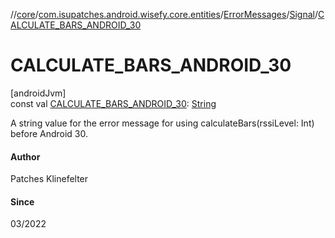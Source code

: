 //[core](../../../../index.md)/[com.isupatches.android.wisefy.core.entities](../../index.md)/[ErrorMessages](../index.md)/[Signal](index.md)/[CALCULATE_BARS_ANDROID_30](-c-a-l-c-u-l-a-t-e_-b-a-r-s_-a-n-d-r-o-i-d_30.md)

# CALCULATE_BARS_ANDROID_30

[androidJvm]\
const val [CALCULATE_BARS_ANDROID_30](-c-a-l-c-u-l-a-t-e_-b-a-r-s_-a-n-d-r-o-i-d_30.md): [String](https://kotlinlang.org/api/latest/jvm/stdlib/kotlin/-string/index.html)

A string value for the error message for using calculateBars(rssiLevel: Int) before Android 30.

#### Author

Patches Klinefelter

#### Since

03/2022
